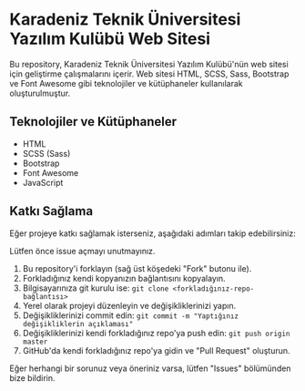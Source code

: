 # Karadeniz Teknik Üniversitesi Yazılım Kulübü Web Sitesi

Bu repository, Karadeniz Teknik Üniversitesi Yazılım Kulübü'nün web sitesi için geliştirme çalışmalarını içerir. Web sitesi HTML, SCSS, Sass, Bootstrap ve Font Awesome gibi teknolojiler ve kütüphaneler kullanılarak oluşturulmuştur.

## Teknolojiler ve Kütüphaneler

- HTML
- SCSS (Sass)
- Bootstrap
- Font Awesome
- JavaScript

## Katkı Sağlama

Eğer projeye katkı sağlamak isterseniz, aşağıdaki adımları takip edebilirsiniz:

Lütfen önce issue açmayı unutmayınız.

1. Bu repository'i forklayın (sağ üst köşedeki "Fork" butonu ile).
2. Forkladığınız kendi kopyanızın bağlantısını kopyalayın.
3. Bilgisayarınıza git kurulu ise: `git clone <forkladığınız-repo-bağlantısı>`
4. Yerel olarak projeyi düzenleyin ve değişikliklerinizi yapın.
5. Değişikliklerinizi commit edin: `git commit -m "Yaptığınız değişikliklerin açıklaması"`
6. Değişikliklerinizi kendi forkladığınız repo'ya push edin: `git push origin master`
7. GitHub'da kendi forkladığınız repo'ya gidin ve "Pull Request" oluşturun.

Eğer herhangi bir sorunuz veya öneriniz varsa, lütfen "Issues" bölümünden bize bildirin.
